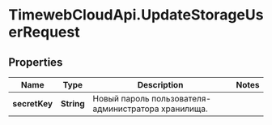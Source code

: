 # TimewebCloudApi.UpdateStorageUserRequest

## Properties

Name | Type | Description | Notes
------------ | ------------- | ------------- | -------------
**secretKey** | **String** | Новый пароль пользователя-администратора хранилища. | 


